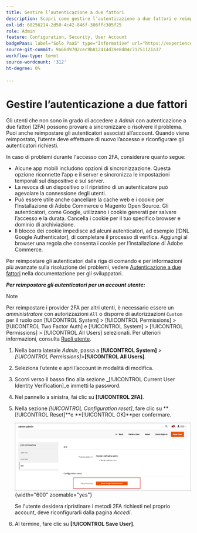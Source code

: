```yaml
---
title: Gestire l’autenticazione a due fattori
description: Scopri come gestire l’autenticazione a due fattori e reimpostare gli autenticatori per gli utenti Admin.
exl-id: 68256214-2d50-4c42-846f-306ffc305f25
role: Admin
feature: Configuration, Security, User Account
badgePaas: label="Solo PaaS" type="Informative" url="https://experienceleague.adobe.com/en/docs/commerce/user-guides/product-solutions" tooltip="Applicabile solo ai progetti Adobe Commerce on Cloud (infrastruttura PaaS gestita da Adobe) e ai progetti on-premise."
source-git-commit: 9a68d9702cec9b812414d39e8d04c71751121a37
workflow-type: tm+mt
source-wordcount: '312'
ht-degree: 0%

---
```


# Gestire l’autenticazione a due fattori

Gli utenti che non sono in grado di accedere a _Admin_ con autenticazione a due fattori (2FA) possono provare a sincronizzare o risolvere il problema. Puoi anche reimpostare gli autenticatori associati all’account. Quando viene reimpostato, l’utente deve effettuare di nuovo l’accesso e riconfigurare gli autenticatori richiesti.

In caso di problemi durante l&#39;accesso con 2FA, considerare quanto segue:

- Alcune app mobili includono opzioni di sincronizzazione. Questa opzione riconnette l’app e il server e sincronizza le impostazioni temporali sul dispositivo e sul server.
- La revoca di un dispositivo o il ripristino di un autenticatore può agevolare la connessione degli utenti.
- Può essere utile anche cancellare la cache web e i cookie per l’installazione di Adobe Commerce o Magento Open Source. Gli autenticatori, come Google, utilizzano i cookie generati per salvare l’accesso e la durata. Cancella i cookie per il tuo specifico browser e dominio di archiviazione.
- Il blocco dei cookie impedisce ad alcuni autenticatori, ad esempio [!DNL Google Authenticator], di completare il processo di verifica. Aggiungi al browser una regola che consenta i cookie per l’installazione di Adobe Commerce.

Per reimpostare gli autenticatori dalla riga di comando e per informazioni più avanzate sulla risoluzione dei problemi, vedere [Autenticazione a due fattori](https://developer.adobe.com/commerce/testing/functional-testing-framework/two-factor-authentication/) nella documentazione per gli sviluppatori.

**_Per reimpostare gli autenticatori per un account utente:_**

>[!NOTE]
>
>Per reimpostare i provider 2FA per altri utenti, è necessario essere un _amministratore_ con autorizzazioni `All` o disporre di autorizzazioni `Custom` per il ruolo con [!UICONTROL System] > [!UICONTROL Permissions] > [!UICONTROL Two Factor Auth] e [!UICONTROL System] > [!UICONTROL Permissions] > [!UICONTROL All Users] selezionati. Per ulteriori informazioni, consulta [Ruoli utente](permissions-user-roles.md).

1. Nella barra laterale _Admin_, passa a **[!UICONTROL System]** > _[!UICONTROL Permissions]_>**[!UICONTROL All Users]**.

1. Seleziona l’utente e apri l’account in modalità di modifica.

1. Scorri verso il basso fino alla sezione _[!UICONTROL Current User Identity Verification]_e immetti la password.

1. Nel pannello a sinistra, fai clic su **[!UICONTROL 2FA]**.

1. Nella sezione _[!UICONTROL Configuration reset]_, fare clic su **[!UICONTROL Reset]**e **[!UICONTROL OK]**per confermare.

   ![Account utente - abilita 2FA](./assets/admin-2fa-config-reset-providers.png){width="600" zoomable="yes"}

   Se l&#39;utente desidera ripristinare i metodi 2FA richiesti nel proprio account, deve riconfigurarli dalla pagina _Accedi_.

1. Al termine, fare clic su **[!UICONTROL Save User]**.
